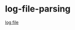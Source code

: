# log-file-parsing


[log file](https://urldefense.com/v3/__ftp://ita.ee.lbl.gov/traces/NASA_access_log_Aug95.gz__;!!GqivPVa7Brio!Kv_gR_pGjGVzr4ZPJtCjYJ1tBUqZXBrt-vbJ2Q1zYWl5FC_g_kyta5MCXsBRddoc5w$)

